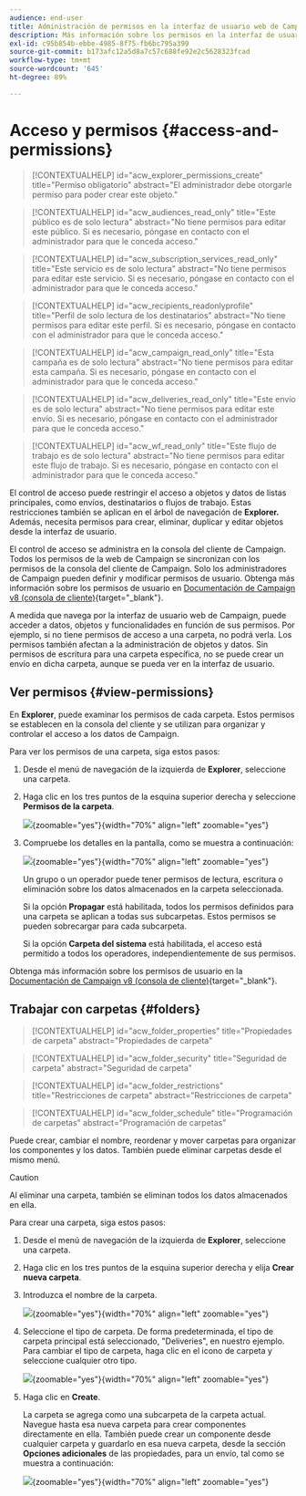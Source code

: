 ```yaml
---
audience: end-user
title: Administración de permisos en la interfaz de usuario web de Campaign
description: Más información sobre los permisos en la interfaz de usuario web de Campaign
exl-id: c95b854b-ebbe-4985-8f75-fb6bc795a399
source-git-commit: b173afc12a5d8a7c57c688fe92e2c5628323fcad
workflow-type: tm+mt
source-wordcount: '645'
ht-degree: 89%

---
```


# Acceso y permisos {#access-and-permissions}

>[!CONTEXTUALHELP]
>id="acw_explorer_permissions_create"
>title="Permiso obligatorio"
>abstract="El administrador debe otorgarle permiso para poder crear este objeto."

>[!CONTEXTUALHELP]
>id="acw_audiences_read_only"
>title="Este público es de solo lectura"
>abstract="No tiene permisos para editar este público. Si es necesario, póngase en contacto con el administrador para que le conceda acceso."

>[!CONTEXTUALHELP]
>id="acw_subscription_services_read_only"
>title="Este servicio es de solo lectura"
>abstract="No tiene permisos para editar este servicio. Si es necesario, póngase en contacto con el administrador para que le conceda acceso."

>[!CONTEXTUALHELP]
>id="acw_recipients_readonlyprofile"
>title="Perfil de solo lectura de los destinatarios"
>abstract="No tiene permisos para editar este perfil. Si es necesario, póngase en contacto con el administrador para que le conceda acceso."

>[!CONTEXTUALHELP]
>id="acw_campaign_read_only"
>title="Esta campaña es de solo lectura"
>abstract="No tiene permisos para editar esta campaña. Si es necesario, póngase en contacto con el administrador para que le conceda acceso."

>[!CONTEXTUALHELP]
>id="acw_deliveries_read_only"
>title="Este envío es de solo lectura"
>abstract="No tiene permisos para editar este envío. Si es necesario, póngase en contacto con el administrador para que le conceda acceso."


>[!CONTEXTUALHELP]
>id="acw_wf_read_only"
>title="Este flujo de trabajo es de solo lectura"
>abstract="No tiene permisos para editar este flujo de trabajo. Si es necesario, póngase en contacto con el administrador para que le conceda acceso."



El control de acceso puede restringir el acceso a objetos y datos de listas principales, como envíos, destinatarios o flujos de trabajo. Estas restricciones también se aplican en el árbol de navegación de **Explorer.** Además, necesita permisos para crear, eliminar, duplicar y editar objetos desde la interfaz de usuario.

El control de acceso se administra en la consola del cliente de Campaign. Todos los permisos de la web de Campaign se sincronizan con los permisos de la consola del cliente de Campaign. Solo los administradores de Campaign pueden definir y modificar permisos de usuario. Obtenga más información sobre los permisos de usuario en [Documentación de Campaign v8 (consola de cliente)](https://experienceleague.adobe.com/docs/campaign/campaign-v8/admin/permissions/gs-permissions.html?lang=es){target="_blank"}.

A medida que navega por la interfaz de usuario web de Campaign, puede acceder a datos, objetos y funcionalidades en función de sus permisos. Por ejemplo, si no tiene permisos de acceso a una carpeta, no podrá verla. Los permisos también afectan a la administración de objetos y datos. Sin permisos de escritura para una carpeta específica, no se puede crear un envío en dicha carpeta, aunque se pueda ver en la interfaz de usuario.

## Ver permisos {#view-permissions}

En **Explorer**, puede examinar los permisos de cada carpeta. Estos permisos se establecen en la consola del cliente y se utilizan para organizar y controlar el acceso a los datos de Campaign.

Para ver los permisos de una carpeta, siga estos pasos:

1. Desde el menú de navegación de la izquierda de **Explorer**, seleccione una carpeta.
1. Haga clic en los tres puntos de la esquina superior derecha y seleccione **Permisos de la carpeta**.

   ![](assets/permissions-view-menu.png){zoomable="yes"}{width="70%" align="left" zoomable="yes"}

1. Compruebe los detalles en la pantalla, como se muestra a continuación:

   ![](assets/permissions-view-screen.png){zoomable="yes"}{width="70%" align="left" zoomable="yes"}

   Un grupo o un operador puede tener permisos de lectura, escritura o eliminación sobre los datos almacenados en la carpeta seleccionada.

   Si la opción **Propagar** está habilitada, todos los permisos definidos para una carpeta se aplican a todas sus subcarpetas. Estos permisos se pueden sobrecargar para cada subcarpeta.

   Si la opción **Carpeta del sistema** está habilitada, el acceso está permitido a todos los operadores, independientemente de sus permisos.

Obtenga más información sobre los permisos de usuario en la [Documentación de Campaign v8 (consola de cliente)](https://experienceleague.adobe.com/docs/campaign/campaign-v8/admin/permissions/folder-permissions.html?lang=es){target="_blank"}.


## Trabajar con carpetas {#folders}

>[!CONTEXTUALHELP]
>id="acw_folder_properties"
>title="Propiedades de carpeta"
>abstract="Propiedades de carpeta"

>[!CONTEXTUALHELP]
>id="acw_folder_security"
>title="Seguridad de carpeta"
>abstract="Seguridad de carpeta"

>[!CONTEXTUALHELP]
>id="acw_folder_restrictions"
>title="Restricciones de carpeta"
>abstract="Restricciones de carpeta"

>[!CONTEXTUALHELP]
>id="acw_folder_schedule"
>title="Programación de carpetas"
>abstract="Programación de carpetas"

Puede crear, cambiar el nombre, reordenar y mover carpetas para organizar los componentes y los datos. También puede eliminar carpetas desde el mismo menú.

>[!CAUTION]
>
>Al eliminar una carpeta, también se eliminan todos los datos almacenados en ella.

Para crear una carpeta, siga estos pasos:

1. Desde el menú de navegación de la izquierda de **Explorer**, seleccione una carpeta.
1. Haga clic en los tres puntos de la esquina superior derecha y elija **Crear nueva carpeta**.
1. Introduzca el nombre de la carpeta.

   ![](assets/create-new-subfolder.png){zoomable="yes"}{width="70%" align="left" zoomable="yes"}

1. Seleccione el tipo de carpeta. De forma predeterminada, el tipo de carpeta principal está seleccionado, &quot;Deliveries&quot;, en nuestro ejemplo. Para cambiar el tipo de carpeta, haga clic en el icono de carpeta y seleccione cualquier otro tipo.

   ![](assets/create-new-subfolder2.png){zoomable="yes"}{width="70%" align="left" zoomable="yes"}

1. Haga clic en **Create**.

   La carpeta se agrega como una subcarpeta de la carpeta actual. Navegue hasta esa nueva carpeta para crear componentes directamente en ella. También puede crear un componente desde cualquier carpeta y guardarlo en esa nueva carpeta, desde la sección **Opciones adicionales** de las propiedades, para un envío, tal como se muestra a continuación:

   ![](assets/delivery-properties-folder.png){zoomable="yes"}{width="70%" align="left" zoomable="yes"}
